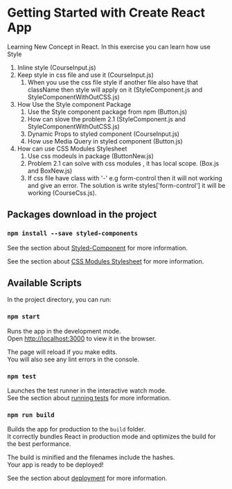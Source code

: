 # Getting Started with Create React App

Learning New Concept in React. In this exercise you can learn how use Style 
 1. Inline style (CourseInput.js)
 2. Keep style in css file and use it (CourseInput.js)
    1. When you use the css file style if another file also have that className then style will apply on it (StyleComponent.js and StyleComponentWithOutCSS.js)
3. How Use the Style component Package
    1. Use the Style component package from npm (Button.js)
    2. How can slove the problem 2.1 (StyleComponent.js and StyleComponentWithOutCSS.js)
    3. Dynamic Props to styled component (CourseInput.js)
    4. How use Media Query in styled component  (Button.js)
 4. How can use   CSS Modules Stylesheet
    1. Use css modeuls in package (ButtonNew.js)
    2. Problem 2.1 can solve with css modules , it has local scope. (Box.js and BoxNew.js)
    3. If css file have class with '-' e.g form-control then it will not working and give an error. The solution is write styles['form-control'] it will be working (CourseCss.js).

## Packages download in the project

### `npm install --save styled-components`

See the section about [Styled-Component](https://styled-components.com/) for more information.

See the section about [CSS Modules Stylesheet](https://create-react-app.dev/docs/adding-a-css-modules-stylesheet/) for more information.
## Available Scripts 

In the project directory, you can run:

### `npm start`

Runs the app in the development mode.\
Open [http://localhost:3000](http://localhost:3000) to view it in the browser.

The page will reload if you make edits.\
You will also see any lint errors in the console.

### `npm test`

Launches the test runner in the interactive watch mode.\
See the section about [running tests](https://facebook.github.io/create-react-app/docs/running-tests) for more information.

### `npm run build`

Builds the app for production to the `build` folder.\
It correctly bundles React in production mode and optimizes the build for the best performance.

The build is minified and the filenames include the hashes.\
Your app is ready to be deployed!

See the section about [deployment](https://facebook.github.io/create-react-app/docs/deployment) for more information.
